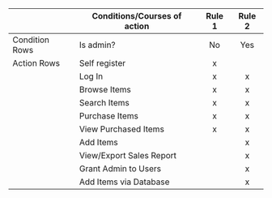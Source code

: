 || Conditions/Courses of action | Rule 1 | Rule 2 |
|-| ---------- | :----: | :----: |
|Condition Rows| Is admin?              | No | Yes | 
|Action Rows| Self register            | x |   |
|| Log In                   | x | x |
|| Browse Items             | x | x |
|| Search Items             | x | x |
|| Purchase Items           | x | x |
|| View Purchased Items     | x | x |
|| Add Items                |   | x |
|| View/Export Sales Report |   | x |
|| Grant Admin to Users     |   | x |
|| Add Items via Database   |   | x |

